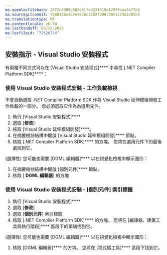 ```yaml
---
ms.openlocfilehash: 2872c5909b382e01fdd231019a12970caa3b77d2
ms.sourcegitcommit: 7588136e355e10cbc2582f389c90c127363c02a5
ms.translationtype: MT
ms.contentlocale: zh-TW
ms.lasthandoff: 03/15/2020
ms.locfileid: "72526734"
---
```

## <a name="installation-instructions---visual-studio-installer"></a>安裝指示 - Visual Studio 安裝程式

有兩種不同方式可以在 [Visual Studio 安裝程式]**** 中尋找 [.NET Compiler Platform SDK]****：

### <a name="install-using-the-visual-studio-installer---workloads-view"></a>使用 Visual Studio 安裝程式安裝 - 工作負載檢視

不會自動選取 .NET Compiler Platform SDK 作為 Visual Studio 延伸模組開發工作負載的一部分。 您必須選取它作為為選用元件。

1. 執行 [Visual Studio 安裝程式]****
1. 選取 [**修改**]
1. 核取 [Visual Studio 延伸模組開發]****。
1. 在摘要樹狀結構中開啟 [Visual Studio 延伸模組開發]**** 節點。
1. 核取 [.NET Compiler Platform SDK]**** 的方塊。 您將在選用元件下的最後處找到它。

(選擇性) 您可能也需要 [DGML 編輯器]**** 以在視覺化檢視中顯示圖形：

1. 在摘要樹狀結構中開啟 [個別元件]**** 節點。
1. 核取 [ **DGML 編輯器**] 的方塊

### <a name="install-using-the-visual-studio-installer---individual-components-tab"></a>使用 Visual Studio 安裝程式安裝 - [個別元件] 索引標籤

1. 執行 [Visual Studio 安裝程式]****
1. 選取 [**修改**]
1. 選取 [**個別元件**] 索引標籤
1. 核取 [.NET Compiler Platform SDK]**** 的方塊。 您將在 [編譯器、建置工具與執行階段]**** 區段下的頂端找到它。

(選擇性) 您可能也需要 [DGML 編輯器]**** 以在視覺化檢視中顯示圖形：

1. 核取 [DGML 編輯器]**** 的方塊。 您將在 [程式碼工具]**** 區段下找到它。

